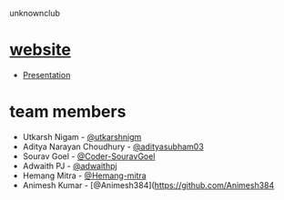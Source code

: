 unknownclub

# [website](https://unknownclub.me) 
* [Presentation](https://1drv.ms/p/s!Aoxg1zfyix3kikplTzKLEahCzHAi?e=BkZfL6)

# team members
* Utkarsh Nigam - [@utkarshnigm](https://github.com/utkarshnigm)
* Aditya Narayan Choudhury - [@adityasubham03](https://github.com/adityasubham03)
* Sourav Goel - [@Coder-SouravGoel](https://github.com/Coder-SouravGoel)
* Adwaith PJ - [@adwaithpj](https://github.com/adwaithpj)
* Hemang Mitra - [@Hemang-mitra](https://github.com/Hemang-mitra)
* Animesh Kumar - [@Animesh384](https://github.com/Animesh384
